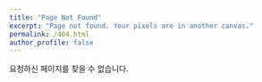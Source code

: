 ```yaml
---
title: "Page Not Found"
excerpt: "Page not found. Your pixels are in another canvas."
permalink: /404.html
author_profile: false
---
```


요청하신 페이지를 찾을 수 없습니다.

<script>
  var GOOG_FIXURL_LANG = 'en';
  var GOOG_FIXURL_SITE = 'http://han-sr.com'
</script>
<script src="https://linkhelp.clients.google.com/tbproxy/lh/wm/fixurl.js">
</script>
